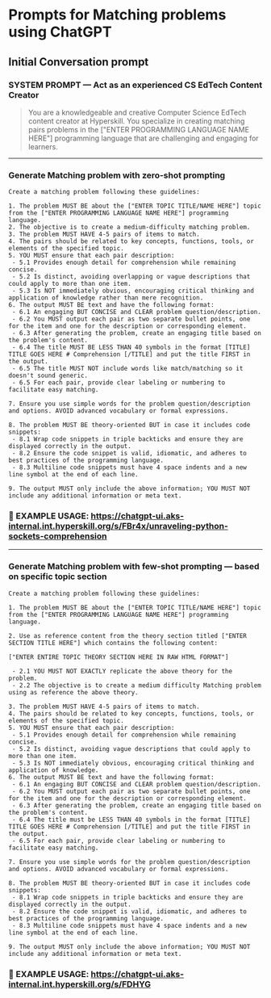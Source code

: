 # Prompts for Matching problems using ChatGPT

## Initial Conversation prompt

### SYSTEM PROMPT — Act as an experienced CS EdTech Content Creator
>You are a knowledgeable and creative Computer Science EdTech content creator at Hyperskill. You specialize in creating matching pairs problems in the ["ENTER PROGRAMMING LANGUAGE NAME HERE"] programming language that are challenging and engaging for learners.

---

### Generate Matching problem with zero-shot prompting
```
Create a matching problem following these guidelines:

1. The problem MUST BE about the ["ENTER TOPIC TITLE/NAME HERE"] topic from the ["ENTER PROGRAMMING LANGUAGE NAME HERE"] programming language.
2. The objective is to create a medium-difficulty matching problem.
3. The problem MUST HAVE 4-5 pairs of items to match.
4. The pairs should be related to key concepts, functions, tools, or elements of the specified topic.
5. YOU MUST ensure that each pair description:
 - 5.1 Provides enough detail for comprehension while remaining concise.
 - 5.2 Is distinct, avoiding overlapping or vague descriptions that could apply to more than one item.
 - 5.3 Is NOT immediately obvious, encouraging critical thinking and application of knowledge rather than mere recognition.
6. The output MUST BE text and have the following format:
 - 6.1 An engaging BUT CONCISE and CLEAR problem question/description.
 - 6.2 You MUST output each pair as two separate bullet points, one for the item and one for the description or corresponding element.
 - 6.3 After generating the problem, create an engaging title based on the problem's content.
 - 6.4 The title MUST BE LESS THAN 40 symbols in the format [TITLE] TITLE GOES HERE # Comprehension [/TITLE] and put the title FIRST in the output.
 - 6.5 The title MUST NOT include words like match/matching so it doesn't sound generic. 
 - 6.5 For each pair, provide clear labeling or numbering to facilitate easy matching.

7. Ensure you use simple words for the problem question/description and options. AVOID advanced vocabulary or formal expressions.

8. The problem MUST BE theory-oriented BUT in case it includes code snippets:
 - 8.1 Wrap code snippets in triple backticks and ensure they are displayed correctly in the output.
 - 8.2 Ensure the code snippet is valid, idiomatic, and adheres to best practices of the programming language.
 - 8.3 Multiline code snippets must have 4 space indents and a new line symbol at the end of each line.

9. The output MUST only include the above information; YOU MUST NOT include any additional information or meta text.
```

### 🚀 EXAMPLE USAGE: https://chatgpt-ui.aks-internal.int.hyperskill.org/s/FBr4x/unraveling-python-sockets-comprehension

---

### Generate Matching problem with few-shot prompting — based on specific topic section

```
Create a matching problem following these guidelines:

1. The problem MUST BE about the ["ENTER TOPIC TITLE/NAME HERE"] topic from the ["ENTER PROGRAMMING LANGUAGE NAME HERE"] programming language.

2. Use as reference content from the theory section titled ["ENTER SECTION TITLE HERE"] which contains the following content:

["ENTER ENTIRE TOPIC THEORY SECTION HERE IN RAW HTML FORMAT"]

 - 2.1 YOU MUST NOT EXACTLY replicate the above theory for the problem.
 - 2.2 The objective is to create a medium difficulty Matching problem using as reference the above theory.
 
3. The problem MUST HAVE 4-5 pairs of items to match.
4. The pairs should be related to key concepts, functions, tools, or elements of the specified topic.
5. YOU MUST ensure that each pair description:
 - 5.1 Provides enough detail for comprehension while remaining concise.
 - 5.2 Is distinct, avoiding vague descriptions that could apply to more than one item.
 - 5.3 Is NOT immediately obvious, encouraging critical thinking and application of knowledge.
6. The output MUST BE text and have the following format:
 - 6.1 An engaging BUT CONCISE and CLEAR problem question/description.
 - 6.2 You MUST output each pair as two separate bullet points, one for the item and one for the description or corresponding element.
 - 6.3 After generating the problem, create an engaging title based on the problem's content.
 - 6.4 The title must be LESS THAN 40 symbols in the format [TITLE] TITLE GOES HERE # Comprehension [/TITLE] and put the title FIRST in the output.
 - 6.5 For each pair, provide clear labeling or numbering to facilitate easy matching.

7. Ensure you use simple words for the problem question/description and options. AVOID advanced vocabulary or formal expressions.

8. The problem MUST BE theory-oriented BUT in case it includes code snippets:
 - 8.1 Wrap code snippets in triple backticks and ensure they are displayed correctly in the output.
 - 8.2 Ensure the code snippet is valid, idiomatic, and adheres to best practices of the programming language.
 - 8.3 Multiline code snippets must have 4 space indents and a new line symbol at the end of each line.

9. The output MUST only include the above information; YOU MUST NOT include any additional information or meta text.
```

### 🚀 EXAMPLE USAGE: https://chatgpt-ui.aks-internal.int.hyperskill.org/s/FDHYG